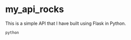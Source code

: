 <h1>my_api_rocks</h1>

This is a simple API that I have built using Flask in Python.

```
python
```
